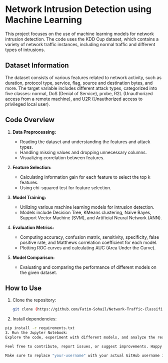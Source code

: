 # Network Intrusion Detection using Machine Learning

This project focuses on the use of machine learning models for network intrusion detection. The code uses the KDD Cup dataset, which contains a variety of network traffic instances, including normal traffic and different types of intrusions.

## Dataset Information

The dataset consists of various features related to network activity, such as duration, protocol type, service, flag, source and destination bytes, and more. The target variable includes different attack types, categorized into five classes: normal, DoS (Denial of Service), probe, R2L (Unauthorized access from a remote machine), and U2R (Unauthorized access to privileged local user).

## Code Overview

1. **Data Preprocessing:**
   - Reading the dataset and understanding the features and attack types.
   - Handling missing values and dropping unnecessary columns.
   - Visualizing correlation between features.

2. **Feature Selection:**
   - Calculating information gain for each feature to select the top k features.
   - Using chi-squared test for feature selection.

3. **Model Training:**
   - Utilizing various machine learning models for intrusion detection.
   - Models include Decision Tree, KMeans clustering, Naive Bayes, Support Vector Machine (SVM), and Artificial Neural Network (ANN).

4. **Evaluation Metrics:**
   - Computing accuracy, confusion matrix, sensitivity, specificity, false positive rate, and Matthews correlation coefficient for each model.
   - Plotting ROC curves and calculating AUC (Area Under the Curve).

5. **Model Comparison:**
   - Evaluating and comparing the performance of different models on the given dataset.

## How to Use

1. Clone the repository:
   ```bash
   git clone (https://github.com/Fatim-Sohail/Network-Traffic-Classification-and-Intrusion-Detection-ML-Analysis.git)
2. Install dependencies:
  ```bash
  pip install -r requirements.txt
3. Run the Jupyter Notebook:
Explore the code, experiment with different models, and analyze the results.

Feel free to contribute, report issues, or suggest improvements. Happy coding!

Make sure to replace "your-username" with your actual GitHub username in the
